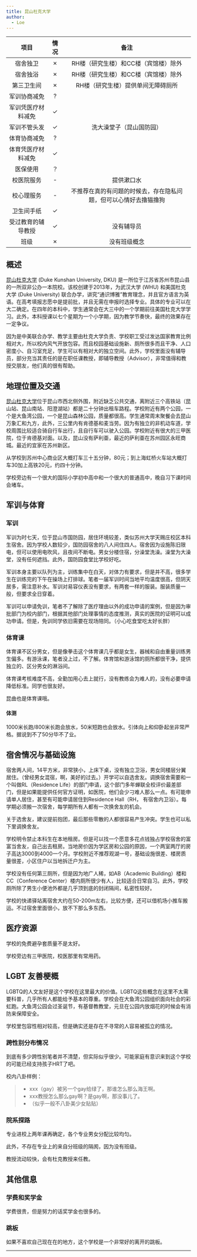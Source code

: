```yaml
---
title: 昆山杜克大学
author:
  - Loe
---
```


|        项目         | 情况  |     备注     |
| :----------------: | :--: | :----------: |
|      宿舍独卫      |  ✗   |  RH楼（研究生楼）和CC楼（宾馆楼）除外  |
|      宿舍独浴      |  ✗   |  RH楼（研究生楼）和CC楼（宾馆楼）除外  |
|     第三卫生间     |  ✗   |  RH楼（研究生楼）提供单间无障碍厕所    |
|    军训协商减免    |  ?   |              |
| 军训凭医疗材料减免  |  ✓   |              |
|    军训不管头发    |  ✓   | 洗大澡堂子（昆山国防园） |
|    体育协商减免    |  ?   |              |
| 体育凭医疗材料减免  |    ✓  |              |
|      医保使用      |  ？   |              |
|     校医院服务     |  -   | 提供漱口水 |
|     校心理服务     |  -   | 不推荐在真的有问题的时候去，存在隐私问题，但可以心情好去撸猫撸狗 |
|     卫生间手纸     |   ✓  |   |
|     受过教育的辅导教授     |   ✓  |  没有辅导员  |
|     班级     |   ✗  |  没有班级概念  |

<!-- 
::: info
此表格为介绍学校的基本情况，如果没有或者不想写的话可以去掉。

其中情况如果是正面的或者表示确认使用符号`✓`

其中情况如果是负面的或者表示否认使用符号`✗`

如果情况暂时为未知的使用符号`?`

如果为视情况而定，则使用符号`-`

如果有需要文字补充的情况，请添加到`备注`栏中
::: -->

## 概述

[昆山杜克大学](https://www.dukekunshan.edu.cn/) (Duke Kunshan University, DKU) 是一所位于江苏省苏州市昆山县的一所双非公办一本院校。该校创建于2013年，为武汉大学 (WHU) 和美国杜克大学 (Duke University) 联合办学，讲究“通识博雅”教育理念，并且官方语言为英语。在高考填报志愿中是提前批，并且无需在申报时选择专业。具体的专业可以在大二确定。在四年的本科中，学生通常会在大三中的一个学期前往美国杜克大学学习。此外，本科授课以七个星期为一个小学期，因为教学节奏快，最终的效果存在一定争议。

因为是中美联合办学、教学主要由杜克大学负责、学校职工受过发达国家教育比例相对大，所以校内风气开放包容。而且校园基础设施新、厕所很多而且干净、人口密度小、自习室充足，学生可以有相对大的独立空间。此外，学校里面没有辅导员，部分充当其责任的是在职任课教授，即辅导教授（Advisor），非常值得和教授交朋友，他们真的很有帮助。

## 地理位置及交通
<!-- 
::: info
这一部分应当以校区名称位于 `[通讯地址](高德地图 POI 链接)` 的形式开头。在此应该阐明哪些学生将会进入哪个校区，是按年级分配校区还是按专业分配校区等等。如果某个校区离市区很远，或者交通不便，应当指出。

如果学校设有多个校区，在接下来的内容中，请注意你所陈述的是否是所有校区的普遍情况。如果你只了解自己所在的校区的情况，而对其他校区并不了解，应当指出。
::: -->

[昆山杜克大学](https://mmapgwh.map.qq.com/shortlink/short?l=1c8d0a3b5656d1827802e4475c58bbf3)位于昆山市西北侧外围，附近缺乏公共交通，离附近三个高铁站（昆山站、昆山南站、阳澄湖站）都是二十分钟出租车路程。学校附近有两个公园，一个是大鱼湾公园，一个是昆山森林公园，质量都很高。学生通常周末聚餐会去昆山万象汇和九方，此外，三公里内有肯德基和麦当劳。因为有独立的非机动车道，学校周围比较适合骑自行车出行，且自行车可以驶入公园。学校附近有很大的三甲医院，位于肯德基对面。以及，昆山没有萨利亜，最近的萨利亜在苏州园区永旺商城。最近的宜家在苏州新区。

从学校到苏州中心商业区大概打车三十五分钟，80元；到上海虹桥火车站大概打车30加上高铁20元，约四十分钟。

学校旁边有一个很大的国际小学初中高中和一个很大的普通高中，晚自习下课时间会堵车。

## 军训与体育
<!-- 
::: info
军训部分重点关注：军训是否强制要求剪短头发，军训的时长、强度，军训能否免训或半训等等；体育部分重点关注：体育课是否男女分开，体育课强度、考核难度，是否可以申请降低标准等等。

此部分可以像下面的例子一样分段写，也可以合并为同一个正文。
::: -->

### 军训

军训为时七天，位于昆山市国防园，居住环境较差，类似苏州大学天赐庄校区本科生宿舍。因为学校人数较少，国防园宿舍的八人间住四人。宿舍因为设施陈旧限电，但可以使用电吹风，且夜间不断电。男女分楼住宿，分澡堂洗澡。澡堂为大澡堂，没有任何遮挡。此外，国防园食堂比学校好吃。

军训本身主要以队列为主，训练集中在白天，对体力有要求，但是并不高，很多学生在训练完的下午在操场上打排球。笔者一届军训时间当地平均温度很高，但阴天居多，需注意补水。军训对易容仪表没有要求，有两套一样的服装。服装质量一般，但要求全日穿着。

军训可以申请免训，笔者不了解除了医疗理由以外的成功申请的案例，但是因为审批部门为校内部门，根据其他部门处理事情的态度推测，真实的医院的证明可以成功申请。但是，免训同学依旧需要在现场陪同。（小心吃食堂吃太好长胖）

### 体育课

体育课不区分男女，但是像拳击这个体育课几乎都是女生，器械和自由重量训练男生偏多。有游泳课，笔者没上过，不了解。体育馆和游泳馆的厕所都很干净，提供独立的、区分男女的淋浴间。

体育课考核难度不高，全勤加用心去上就行，没有教练会为难人的，没有必要申请降低标准。同学也很友好。

昆曲也是体育课哦。

#### 体测
<!-- 
::: info
因为考虑到跨性别群体进行的 HRT 治疗可能会影响到体力，且一些学校对于体测较为严格，因此体测部分应当记录详细的体测政策和执行标准。
::: -->

1000米长跑/800米长跑会放水，50米短跑也会放水。引体向上和仰卧起坐非常严格。据说到不了50分毕不了业。

## 宿舍情况与基础设施
<!-- 
::: info
宿舍情况重点关注：寝室环境、是否有独立卫浴，是否可以申请调换寝室乃至于单人居住，是否可以校外租房居住等等；基础设施部分重点关注：学校各处是否有第三卫生间。

如果有多个校区且实施的政策不一样，应特别指出。

可以引用 [colleges.chat](https://colleges.chat) 补充说明
::: -->

宿舍两人间，14平方米，非常狭小，上床下桌，没有独立卫浴，男女同楼层分翼居住。（曾经男女混宿，啊，美好的过去。）开学可以自选舍友。调换宿舍需要和一个叫做RL（Residence Life）的部门申请，这个部门多年蝉联全校评价最差部门，但是如果能提供任何官方证明，如医院，他们会少刁难人那么一点。有可能申请单人居住，甚至有可能申请居住到Residence Hall（RH， 有宿舍内卫浴）。每学期必须搬一次宿舍，每学期所有人都有一次换舍友的机会。

关于选舍友，建议提前抱团，最后那些零散的人都很容易产生冲突。学生也可以私下里调换舍友。

学校明令禁止本科生在本地租房。但是可以找一个愿意多花点钱独占学校宿舍的富富当舍友，自己出去租房。当地房价因为学区房和公园的原因，一个两室两厅的房子高达3000到4000一个月。学校附近不推荐观湖一号，基础设施很差、楼房质量很差，小区住户以当地拆迁户为主。

学校没有任何第三厕所，但是因为地广人稀，如AB（Academic Building）楼和CC（Conference Center）楼内厕所很少有人，比较适合日常自习。此外，学校厕所除了男生小便池外都是几乎顶到底的封闭隔间，私密性较好。

学校的快递驿站离宿舍大约在50-200m左右，比较方便，还可以借机场小推车搬运。不过宿舍里面很小，放不下那么多东西。

## 医疗资源
<!-- 
::: info
医疗资源部分包括：校医院能否开具激素检查，能否公费或医保购买 HRT 药物；如果不能，校外的医院能否进行检查与开具药物，能否回校报销，前往校外医院与报销是否方便等等。
:::

正文部分 -->

学校的免费避孕套质量不是太好。

学校旁边有三甲医院，校医那里有常用药。

## LGBT 友善梗概
<!-- 
::: info
如果不利于跨性别生存请特别指出

这里可以写一些主观感受，如学校、教师、同学是否对 LGBT 友善等，客观内容包括学校是否有 LGBT 专门的社团组织，是否提供 LGBT 的科普等。大部分学校都有提供心理咨询服务，如有心理咨询的经历，可以讲述心理咨询是否跨性别友善、预约是否容易等等。

如果愿意，在此还可以列写一下学校内的跨性别分布情况，但是应特别添加一个小标题来描述。
:::

正文部分 -->

LGBTQ的人文友好是这个学校在这里最大的价值。LGBTQ这些概念在这里不太需要科普，几乎所有人都能给予基本的尊重。学校会在大鱼湾公园组织面向社会的彩虹跑。大鱼湾公园会过圣诞节，有基督教教堂，元旦在公园内放烟花的时候会有消防来保障安全。

学校里包容性相对较高，但是确实还是存在不寻常的人容易被孤立的情况。

### 跨性别分布情况
<!-- 
::: info
对于该校现存跨性别数量不需要特别指出（考虑到时效性问题）
:::

正文部分 -->

到底有多少跨性别笔者并不清楚，但实际似乎很少。可能家庭有意识来到这个学校的可能已经支持孩子HRT了吧。

校内八卦样例：

> - xxx（gay）被另一个gay给绿了，那谁怎么那么海王啊。
> - xxx教授怎么那么gay啊？是gay啊，那没事儿了。
> - （似乎一般不八卦美少女贴贴）

### 院系探路
<!-- 
::: info
由于不同院系之间可能差异较大，所以可以在这里写下你所在的院系氛围如何，院系老师、同学是否跨性别友善等等。
:::

正文部分 -->

专业进校上两年课再确定，各个专业男女分配比较均匀。

此外，不存在专业上的来自分班级的隔阂，因为没有班级。

教授流动较快，会有杜克教授来任教。

## 其他信息
<!-- 
::: info
如果你认为还有其他需要放在 Wiki 上的内容，可以填写在这个小节中，如果有必要，可以单独添加小标题来分段。
:::

正文部分 -->

### 学费和奖学金

学费很贵，但是努力的话奖学金也很多的。

### 跳板

如果不喜欢自己现在在的地方，这个学校是一个非常好的离开的跳板。

---
<!-- 
## 投稿人联系方式

::: info
如果你愿意，可以进行署名，这需要你在文件头部的 `author` 处添加，并将您的署名添加在下方的小标题中。如果不希望署名，应当修改`author`为`匿名`，并注释掉「投稿人联系方式」示例小标题。

为了避免不必要的麻烦，如果有多位贡献者且希望署名，请在署名处添加 `等` 字样，来说明该页面可能也包含了其他人的贡献。你还可以在页面末尾留下你的联系方式，如邮箱等，方便学校的其他跨性别或是有意向报考你的学校的跨性别联系你。你也可以以私聊的形式和他们交流学校的更多情况。
:::

### 贡献者姓名

::: info
请考虑联络方式的未来可用性
:::

- QQ：1145141919810
- E-Mail：<example@rle.wiki> -->
